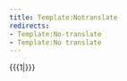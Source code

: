 ```yaml
---
title: Template:Notranslate
redirects:
- Template:No-translate
- Template:No translate
---
```


<span data-translate="no">{{{1|}}}</span>